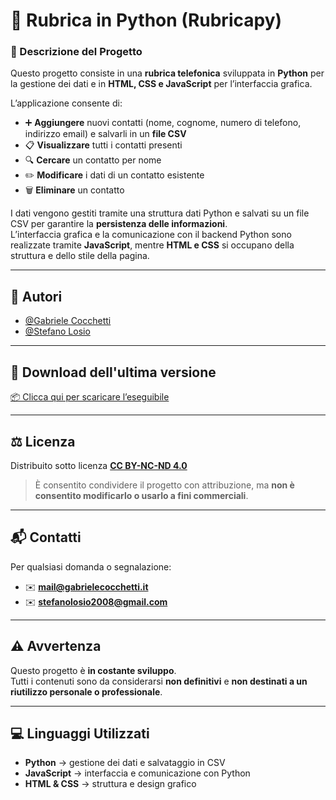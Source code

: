 # 📖 Rubrica in Python (Rubricapy)

### 🧩 Descrizione del Progetto  

Questo progetto consiste in una **rubrica telefonica** sviluppata in **Python** per la gestione dei dati e in **HTML, CSS e JavaScript** per l’interfaccia grafica.  

L’applicazione consente di:

- ➕ **Aggiungere** nuovi contatti (nome, cognome, numero di telefono, indirizzo email) e salvarli in un **file CSV**  
- 📋 **Visualizzare** tutti i contatti presenti  
- 🔍 **Cercare** un contatto per nome  
- ✏️ **Modificare** i dati di un contatto esistente  
- 🗑️ **Eliminare** un contatto  

I dati vengono gestiti tramite una struttura dati Python e salvati su un file CSV per garantire la **persistenza delle informazioni**.  
L’interfaccia grafica e la comunicazione con il backend Python sono realizzate tramite **JavaScript**, mentre **HTML e CSS** si occupano della struttura e dello stile della pagina.

---

## 👥 Autori

- [@Gabriele Cocchetti](https://www.github.com/gcgabry)  
- [@Stefano Losio](https://github.com/StefanoLosio)

---

## 💾 Download dell'ultima versione

[📦 Clicca qui per scaricare l’eseguibile](https://github.com/GCGabry/rubricatelefonicapython/releases/download/Release/RubricaPy.exe)

---

## ⚖️ Licenza

Distribuito sotto licenza **[CC BY-NC-ND 4.0](https://creativecommons.org/licenses/by-nc-nd/4.0/deed.it)**  
> È consentito condividere il progetto con attribuzione, ma **non è consentito modificarlo o usarlo a fini commerciali**.

---

## 📬 Contatti

Per qualsiasi domanda o segnalazione:  
- ✉️ **mail@gabrielecocchetti.it**  
- ✉️ **stefanolosio2008@gmail.com**

---

## ⚠️ Avvertenza

Questo progetto è **in costante sviluppo**.  
Tutti i contenuti sono da considerarsi **non definitivi** e **non destinati a un riutilizzo personale o professionale**.

---

## 💻 Linguaggi Utilizzati

- **Python** → gestione dei dati e salvataggio in CSV  
- **JavaScript** → interfaccia e comunicazione con Python  
- **HTML & CSS** → struttura e design grafico  
